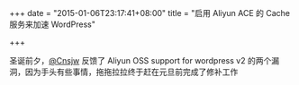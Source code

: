 +++
date = "2015-01-06T23:17:41+08:00"
title = "启用 Aliyun ACE 的 Cache 服务来加速 WordPress"

+++

圣诞前夕，[@Cnsjw](http://www.cnsjw.cn) 反馈了 Aliyun OSS support for wordpress v2 的两个漏洞，因为手头有些事情，拖拖拉拉终于赶在元旦前完成了修补工作